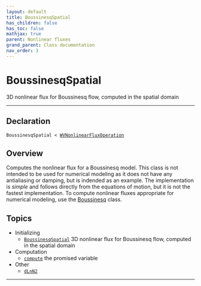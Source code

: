 ```yaml
---
layout: default
title: BoussinesqSpatial
has_children: false
has_toc: false
mathjax: true
parent: Nonlinear fluxes
grand_parent: Class documentation
nav_order: 3
---
```


#  BoussinesqSpatial

3D nonlinear flux for Boussinesq flow, computed in the spatial domain


---

## Declaration

<div class="language-matlab highlighter-rouge"><div class="highlight"><pre class="highlight"><code>BoussinesqSpatial < <a href="/classes/wvnonlinearfluxoperation/" title="WVNonlinearFluxOperation">WVNonlinearFluxOperation</a></code></pre></div></div>

## Overview
 
  Computes the nonlinear flux for a Boussinesq model. This class is not
  intended to be used for numerical modeling as it does not have any
  antialiasing or damping, but is indended as an example. The
  implementation is *simple* and follows directly from the equations of
  motion, but it is not the fastest implementation. To compute
  nonlinear fluxes appropriate for numerical modeling, use the
  [Boussinesq](/classes/boussinesq/) class.
 
    


## Topics
+ Initializing
  + [`BoussinesqSpatial`](/classes/boussinesqspatial/boussinesqspatial.html) 3D nonlinear flux for Boussinesq flow, computed in the spatial domain
+ Computation
  + [`compute`](/classes/boussinesqspatial/compute.html) the promised variable
+ Other
  + [`dLnN2`](/classes/boussinesqspatial/dlnn2.html) 


---